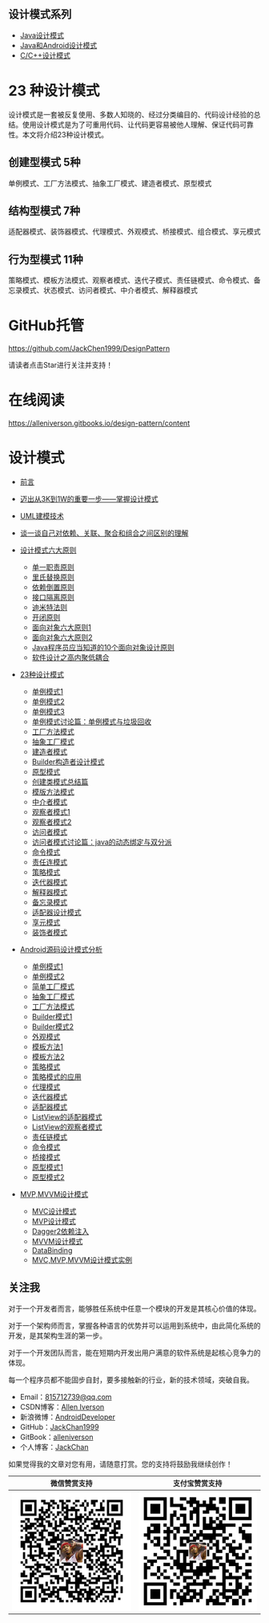 ## 设计模式系列

- [Java设计模式](https://www.gitbook.com/book/alleniverson/java-design-patterns/details)
- [Java和Android设计模式](https://www.gitbook.com/book/alleniverson/design-pattern/details)
- [C/C++设计模式](https://www.gitbook.com/book/alleniverson/cpp_design_pattern/details)

# 23 种设计模式

设计模式是一套被反复使用、多数人知晓的、经过分类编目的、代码设计经验的总结。使用设计模式是为了可重用代码、让代码更容易被他人理解、保证代码可靠性。本文将介绍23种设计模式。

## 创建型模式 5种

单例模式、工厂方法模式、抽象工厂模式、建造者模式、原型模式

## 结构型模式  7种

适配器模式、装饰器模式、代理模式、外观模式、桥接模式、组合模式、享元模式

## 行为型模式 11种

策略模式、模板方法模式、观察者模式、迭代子模式、责任链模式、命令模式、备忘录模式、状态模式、访问者模式、中介者模式、解释器模式

# GitHub托管

https://github.com/JackChen1999/DesignPattern

请读者点击Star进行关注并支持！

# 在线阅读

https://alleniverson.gitbooks.io/design-pattern/content

# 设计模式

* [前言](README.md)

* [迈出从3K到1W的重要一步——掌握设计模式](design-pattern/迈出从3K到1W的重要一步——掌握设计模式.md)

* [UML建模技术](design-pattern/UML建模技术.md)

* [谈一谈自己对依赖、关联、聚合和组合之间区别的理解](design-pattern/谈一谈自己对依赖、关联、聚合和组合之间区别的理解.md)

* [设计模式六大原则](oop-principles/README.md)
  * [单一职责原则](design-pattern/设计模式六大原则1-单一职责原则.md)
  * [里氏替换原则](design-pattern/设计模式六大原则2-里氏替换原则.md)
  * [依赖倒置原则](design-pattern/设计模式六大原则3-依赖倒置原则.md)
  * [接口隔离原则](design-pattern/设计模式六大原则4-接口隔离原则.md)
  * [迪米特法则](design-pattern/设计模式六大原则5-迪米特法则.md)
  * [开闭原则](design-pattern/设计模式六大原则6-开闭原则.md)
  * [面向对象六大原则1](oop-principles/面向对象六大原则.md)
  * [面向对象六大原则2](oop-principles/oop-principles.md)
  * [Java程序员应当知道的10个面向对象设计原则](oop-principles/Java程序员应当知道的10个面向对象设计原则.md)
  * [软件设计之高内聚低耦合](oop-principles/软件设计之高内聚低耦合.md)

* [23种设计模式](design-pattern/README.md)
  * [单例模式1](design-pattern/23种设计模式1-单例模式.md)
  * [单例模式2](singleton/单例模式1.md)
  * [单例模式3](singleton/单例模式2.md)
  * [单例模式讨论篇：单例模式与垃圾回收](design-pattern/单例模式讨论篇：单例模式与垃圾回收.md)
  * [工厂方法模式](design-pattern/23种设计模式2-工厂方法模式.md)
  * [抽象工厂模式](design-pattern/23种设计模式3-抽象工厂模式.md)
  * [建造者模式](design-pattern/23种设计模式4-建造者模式.md)
  * [Builder构造者设计模式](builder/Builder构造者设计模式.md)
  * [原型模式](design-pattern/23种设计模式5-原型模式.md)
  * [创建类模式总结篇](design-pattern/创建类模式总结篇.md)
  * [模版方法模式](design-pattern/23种设计模式6-模版方法模式.md)
  * [中介者模式](design-pattern/23种设计模式7-中介者模式.md)
  * [观察者模式1](design-pattern/23种设计模式8-观察者模式.md)
  * [观察者模式2](observer/观察者设计模式.md)
  * [访问者模式](design-pattern/23种设计模式9-访问者模式.md)
  * [访问者模式讨论篇：java的动态绑定与双分派](design-pattern/访问者模式讨论篇：java的动态绑定与双分派.md)
  * [命令模式](design-pattern/23种设计模式10-命令模式.md)
  * [责任连模式](design-pattern/23种设计模式11-责任连模式.md)
  * [策略模式](design-pattern/23种设计模式12-策略模式.md)
  * [迭代器模式](design-pattern/23种设计模式13-迭代器模式.md)
  * [解释器模式](design-pattern/23种设计模式14-解释器模式.md)
  * [备忘录模式](design-pattern/23种设计模式15-备忘录模式.md)
  * [适配器设计模式](adapter/适配器设计模式.md)
  * [享元模式](flyweight/享元模式.md)
  * [装饰者模式](decorator/装饰者模式.md)

* [Android源码设计模式分析](android_design_patterns_analysis.md)
  * [单例模式1](singleton/readme.md)
  * [单例模式2](singleton/Android源码分析之单例模式.md)
  * [简单工厂模式](factory/Android源码分析之简单工厂模式.md)
  * [抽象工厂模式](factory/Android源码分析之抽象工厂模式.md)
  * [工厂方法模式](factory/Android源码分析之工厂方法模式.md)
  * [Builder模式1](builder/readme.md)
  * [Builder模式2](builder/Android源码分析之Builder模式.md)
  * [外观模式](facade/readme.md)
  * [模板方法1](template-method/readme.md)
  * [模板方法2](template-method/Android源码分析之模板方法模式.md)
  * [策略模式](strategy/README.md)
  * [策略模式的应用](strategy/策略模式的应用.md)
  * [代理模式](proxy/README.md)
  * [迭代器模式](iterator/readme.md)
  * [适配器模式](adapter/readme.md)
  * [ListView的适配器模式](adapter/Android源码之ListView的适配器模式.md)
  * [ListView的观察者模式](observer/Android设计模式源码解析之ListView观察者模式.md)
  * [责任链模式](chain-of-responsibility/readme.md)
  * [命令模式](command/readme.md)
  * [桥接模式](bridge/readme.md)
  * [原型模式1](prototype/readme.md)
  * [原型模式2](prototype/Android源码分析之原型模式.md)

* [MVP,MVVM设计模式](mvp/README.md)
  * [MVC设计模式](mvp/MVC设计模式.md)
  * [MVP设计模式](mvp/MVP设计模式.md)
  * [Dagger2依赖注入](mvp/Dagger2依赖注入.md)
  * [MVVM设计模式](mvp/MVVM设计模式.md)
  * [DataBinding](mvp/DataBinding.md)
  * [MVC,MVP,MVVM设计模式实例](mvp/MVC,MVP,MVVM设计模式实例.md)

## 关注我

对于一个开发者而言，能够胜任系统中任意一个模块的开发是其核心价值的体现。

对于一个架构师而言，掌握各种语言的优势并可以运用到系统中，由此简化系统的开发，是其架构生涯的第一步。

对于一个开发团队而言，能在短期内开发出用户满意的软件系统是起核心竞争力的体现。

每一个程序员都不能固步自封，要多接触新的行业，新的技术领域，突破自我。

- Email：<815712739@qq.com>
- CSDN博客：[Allen Iverson](http://blog.csdn.net/axi295309066)
- 新浪微博：[AndroidDeveloper](http://weibo.com/u/1848214604?topnav=1&wvr=6&topsug=1&is_all=1)
- GitHub：[JackChan1999](https://github.com/JackChan1999)
- GitBook：[alleniverson](https://www.gitbook.com/@alleniverson)
- 个人博客：[JackChan](https://jackchan1999.github.io/)

如果觉得我的文章对您有用，请随意打赏。您的支持将鼓励我继续创作！

|                  微信赞赏支持                  |                 支付宝赞赏支持                  |
| :--------------------------------------: | :--------------------------------------: |
| <img src="assets/weixin.png" width="300" /> | <img src="assets/支付宝.jpg" width="300" /> |

